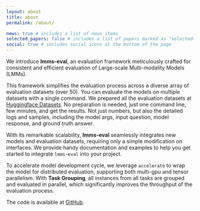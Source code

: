 ```yaml
---
layout: about
title: about
permalink: /about/

news: true # includes a list of news items
selected_papers: false # includes a list of papers marked as "selected={true}"
social: true # includes social icons at the bottom of the page
---
```


We introduce **lmms-eval**, an evaluation framework meticulously crafted for consistent and efficient evaluation of Large-scale Multi-modality Models (LMMs). 

This framework simplifies the evaluation process across a diverse array of evaluation datasets (over 50). You can evaluate the models on multiple datasets with a single command. We prepared all the evaluation datasets at [Huggingface Datasets](https://huggingface.co/lmms-lab). No preparation is needed, just one command line, few minutes, and get the results. Not just numbers, but also the detailed logs and samples, including the model args, input question, model response, and ground truth answer.

With its remarkable scalability, **lmms-eval** seamlessly integrates new models and evaluation datasets, requiring only a simple modification on interfaces. We provide handy documentation and examples to help you get started to integrate `lmms-eval` into your project.

To accelerate model development cycle, we leverage `accelerate` to wrap the model for distributed evaluation, supporting both multi-gpu and tensor parallelism. With **Task Grouping**, all instances from all tasks are grouped and evaluated in parallel, which significantly improves the throughput of the evaluation process.

 The code is available at [GitHub](https://github.com/EvolvingLMMs-Lab/lmms-eval/).
